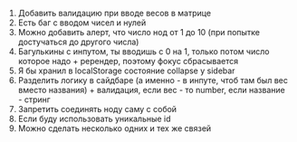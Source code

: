 1. Добавить валидацию при вводе весов в матрице
2. Есть баг с вводом чисел и нулей
3. Можно добавить алерт, что число нод от 1 до 10 (при попытке достучаться до другого числа)
4. Багулькины с инпутом, ты вводишь с 0 на 1, только потом число которое надо + ререндер, поэтому фокус сбрасывается
5. Я бы хранил в localStorage состояние collapse у sidebar
6. Разделить логику в сайдбаре (а именно - в инпуте, чтоб там был вес вместо названия) + валидация, если вес - то number, если название - стринг
7. Запретить соединять ноду саму с собой
8. Если буду использовать уникальные id
9. Можно сделать несколько одних и тех же связей

